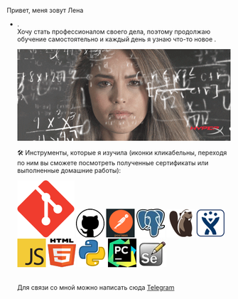 Привет, меня зовут Лена<br>
<ul>
<li>.<br> 
Хочу стать профессионалом своего дела, поэтому продолжаю обучение самостоятельно и каждый день я узнаю что-то новое .</li>

[![](giphy.gif)]() 
<br>
 
 🛠️ Инструменты, которые я изучила (иконки кликабельны, переходя по ним вы сможете посмотреть полученные сертификаты или выполненные домашние работы):

[![Git](git.svg)](https://github.com/Chembeleeva/GitBash) 
[![](gith.webp)](https://github.com/Chembeleeva/GitHub) 
[![Postman](123.png)](https://github.com/Chembeleeva/Postman) 
[![SQL](56.jpeg)](https://github.com/Chembeleeva/SQL) 
[![](db.png)](https://github.com/Chembeleeva/SQL/blob/main/stepik-certificate-102883-ab5c0f8.pdf) 
[![Jira](jira_logo.png)](https://github.com/Chembeleeva/JIRA/blob/main/stepik-certificate-10425-fff68b1.pdf)
[![JS](js.png)](https://github.com/Chembeleeva/JavaScript) 
[![HTML](html.png)](https://github.com/Chembeleeva/HTML/blob/main/stepik-certificate-38218-18188ec.pdf) 
[![Python](python.png)](https://github.com/Chembeleeva/Python) 
[![Pycharm](pycharm.jpg)](https://github.com/Chembeleeva/Selenium) 
[![Selenium](se.webp)](https://github.com/Chembeleeva/Selenium)
<br>
<br>
<br>
Для связи со мной можно написать сюда [Telegram](https://t.me/bettita89) 


